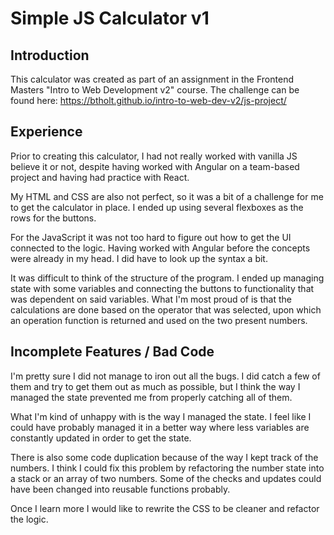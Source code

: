 # Simple JS Calculator v1
## Introduction
This calculator was created as part of an assignment in the Frontend Masters "Intro to Web Development v2" course. The challenge can be found here: https://btholt.github.io/intro-to-web-dev-v2/js-project/

## Experience
Prior to creating this calculator, I had not really worked with vanilla JS believe it or not, despite having worked with Angular on a team-based project and having had practice with React.

My HTML and CSS are also not perfect, so it was a bit of a challenge for me to get the calculator in place. I ended up using several flexboxes as the rows for the buttons.

For the JavaScript it was not too hard to figure out how to get the UI connected to the logic. Having worked with Angular before the concepts were already in my head. I did have to look up the syntax a bit.

It was difficult to think of the structure of the program. I ended up managing state with some variables and connecting the buttons to functionality that was dependent on said variables. What I'm most proud of is that the calculations are done based on the operator that was selected, upon which an operation function is returned and used on the two present numbers.

## Incomplete Features / Bad Code
I'm pretty sure I did not manage to iron out all the bugs. I did catch a few of them and try to get them out as much as possible, but I think the way I managed the state prevented me from properly catching all of them.

What I'm kind of unhappy with is the way I managed the state. I feel like I could have probably managed it in a better way where less variables are constantly updated in order to get the state. 

There is also some code duplication because of the way I kept track of the numbers. I think I could fix this problem by refactoring the number state into a stack or an array of two numbers. Some of the checks and updates could have been changed into reusable functions probably.

Once I learn more I would like to rewrite the CSS to be cleaner and refactor the logic.
